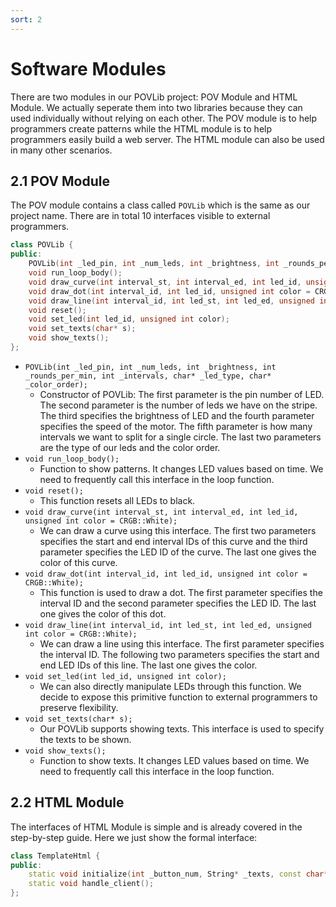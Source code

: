 ```yaml
---
sort: 2
---
```


# Software Modules

There are two modules in our POVLib project: POV Module and HTML Module. We actually seperate them into two libraries because they can used individually without relying on each other. The POV module is to help programmers create patterns while the HTML module is to help programmers easily build a web server. The HTML module can also be used in many other scenarios.

## 2.1 POV Module

The POV module contains a class called `POVLib` which is the same as our project name. There are in total 10 interfaces visible to external programmers.

```C++
class POVLib {
public:
    POVLib(int _led_pin, int _num_leds, int _brightness, int _rounds_per_min, int _intervals, char* _led_type, char* _color_order);
    void run_loop_body();
    void draw_curve(int interval_st, int interval_ed, int led_id, unsigned int color = CRGB::White);
    void draw_dot(int interval_id, int led_id, unsigned int color = CRGB::White);
    void draw_line(int interval_id, int led_st, int led_ed, unsigned int color = CRGB::White);
    void reset();
    void set_led(int led_id, unsigned int color);
    void set_texts(char* s);
    void show_texts();
};
```

- `POVLib(int _led_pin, int _num_leds, int _brightness, int _rounds_per_min, int _intervals, char* _led_type, char* _color_order);`
  - Constructor of POVLib: The first parameter is the pin number of LED. The second parameter is the number of leds we have on the stripe. The third specifies the brightness of LED and the fourth parameter specifies the speed of the motor. The fifth parameter is how many intervals we want to split for a single circle. The last two parameters are the type of our leds and the color order.
- `void run_loop_body();`
  - Function to show patterns. It changes LED values based on time. We need to frequently call this interface in the loop function.
- `void reset();`
  - This function resets all LEDs to black.
- `void draw_curve(int interval_st, int interval_ed, int led_id, unsigned int color = CRGB::White);`
  - We can draw a curve using this interface. The first two parameters specifies the start and end interval IDs of this curve and the third parameter specifies the LED ID of the curve. The last one gives the color of this curve. 
- `void draw_dot(int interval_id, int led_id, unsigned int color = CRGB::White);`
  - This function is used to draw a dot. The first parameter specifies the interval ID and the second parameter specifies the LED ID. The last one gives the color of this dot. 
- `void draw_line(int interval_id, int led_st, int led_ed, unsigned int color = CRGB::White);`
  - We can draw a line using this interface. The first parameter specifies the interval ID. The following two parameters specifies the start and end LED IDs of this line. The last one gives the color. 
- `void set_led(int led_id, unsigned int color);`
  - We can also directly manipulate LEDs through this function. We decide to expose this primitive function to external programmers to preserve flexibility.
- `void set_texts(char* s);`
  - Our POVLib supports showing texts. This interface is used to specify the texts to be shown.
- `void show_texts();`
  - Function to show texts. It changes LED values based on time. We need to frequently call this interface in the loop function.


## 2.2 HTML Module

The interfaces of HTML Module is simple and is already covered in the step-by-step guide. Here we just show the formal interface:

```C++
class TemplateHtml {
public:
    static void initialize(int _button_num, String* _texts, const char* _ssid, const char* _passwd, int* _output_pattern_addr, char* _text_to_display);
    static void handle_client();
};
```